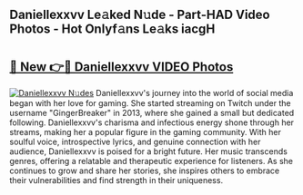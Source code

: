 ## Daniellexxvv Le𝚊ked N𝚞de - Part-HAD Video Photos - Hot Onlyf𝚊ns Le𝚊ks iacgH

# <h2><a href="http://ab15921.deff.icu/?id=Daniellexxvv">🔗 New 👉🔴 Daniellexxvv VIDEO Photos</a></h2>

[![Daniellexxvv N𝚞des](https://i.imgur.com/rIISA9y.gif)](http://ab15921.deff.icu/?id=Daniellexxvv)
Daniellexxvv's journey into the world of social media began with her love for gaming. She started streaming on Twitch under the username "GingerBreaker" in 2013, where she gained a small but dedicated following. Daniellexxvv's charisma and infectious energy shone through her streams, making her a popular figure in the gaming community. With her soulful voice, introspective lyrics, and genuine connection with her audience, Daniellexxvv is poised for a bright future. Her music transcends genres, offering a relatable and therapeutic experience for listeners. As she continues to grow and share her stories, she inspires others to embrace their vulnerabilities and find strength in their uniqueness.
